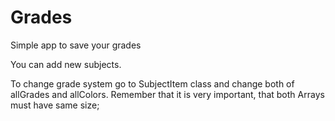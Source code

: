 # Grades
Simple app to save your grades

You can add new subjects.

To change grade system go to SubjectItem class and change both of allGrades and allColors. Remember that it is very important, that
both Arrays must have same size; 
